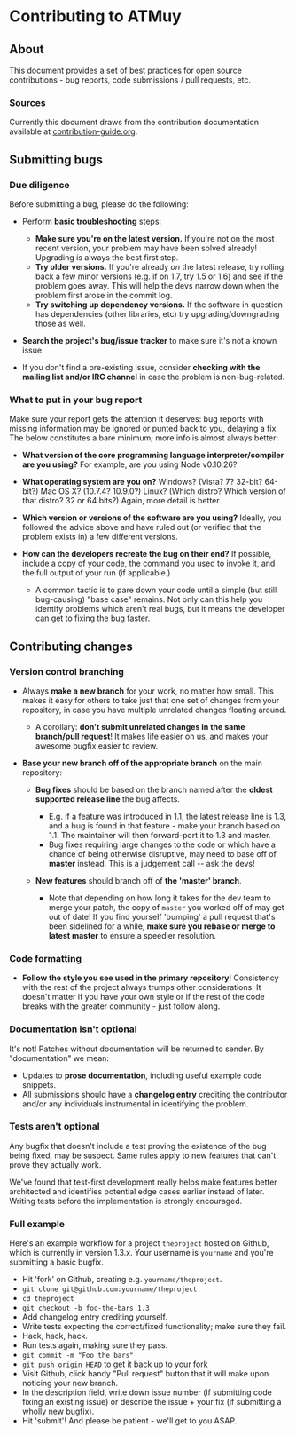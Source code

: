 # Contributing to ATMuy

## About

This document provides a set of best practices for open source contributions - bug reports, code submissions / pull requests, etc.


### Sources

Currently this document draws from the contribution documentation available at [contribution-guide.org](http://www.contribution-guide.org/).


## Submitting bugs

### Due diligence

Before submitting a bug, please do the following:

* Perform **basic troubleshooting** steps:

    * **Make sure you're on the latest version.** If you're not on the most recent version, your problem may have been solved already! Upgrading is always the best first step.
    * **Try older versions.** If you're already *on* the latest release, try rolling back a few minor versions (e.g. if on 1.7, try 1.5 or 1.6) and see if the problem goes away. This will help the devs narrow down when the problem first arose in the commit log. 
    * **Try switching up dependency versions.** If the software in question has dependencies (other libraries, etc) try upgrading/downgrading those as well.

* **Search the project's bug/issue tracker** to make sure it's not a known issue.
* If you don't find a pre-existing issue, consider **checking with the mailing list and/or IRC channel** in case the problem is non-bug-related.

### What to put in your bug report

Make sure your report gets the attention it deserves: bug reports with missing
information may be ignored or punted back to you, delaying a fix.  The below
constitutes a bare minimum; more info is almost always better:

* **What version of the core programming language interpreter/compiler are you
  using?** For example, are you using Node v0.10.26?
* **What operating system are you on?** Windows? (Vista? 7? 32-bit? 64-bit?)
  Mac OS X?  (10.7.4? 10.9.0?) Linux? (Which distro? Which version of that
  distro? 32 or 64 bits?) Again, more detail is better.
* **Which version or versions of the software are you using?** Ideally, you
  followed the advice above and have ruled out (or verified that the problem
  exists in) a few different versions.
* **How can the developers recreate the bug on their end?** If possible,
  include a copy of your code, the command you used to invoke it, and the full
  output of your run (if applicable.)
  
    * A common tactic is to pare down your code until a simple (but still
      bug-causing) "base case" remains. Not only can this help you identify
      problems which aren't real bugs, but it means the developer can get to
      fixing the bug faster.


## Contributing changes

### Version control branching

* Always **make a new branch** for your work, no matter how small. This makes
  it easy for others to take just that one set of changes from your repository,
  in case you have multiple unrelated changes floating around.

    * A corollary: **don't submit unrelated changes in the same branch/pull
      request**! It makes life easier on us, and makes your awesome bugfix
      easier to review.

* **Base your new branch off of the appropriate branch** on the main
  repository:

    * **Bug fixes** should be based on the branch named after the **oldest
      supported release line** the bug affects.

        * E.g. if a feature was introduced in 1.1, the latest release line is
          1.3, and a bug is found in that feature - make your branch based on
          1.1.  The maintainer will then forward-port it to 1.3 and master.
        * Bug fixes requiring large changes to the code or which have a chance
          of being otherwise disruptive, may need to base off of **master**
          instead. This is a judgement call -- ask the devs!

    * **New features** should branch off of **the 'master' branch**.

        * Note that depending on how long it takes for the dev team to merge
          your patch, the copy of ``master`` you worked off of may get out of
          date! If you find yourself 'bumping' a pull request that's been
          sidelined for a while, **make sure you rebase or merge to latest
          master** to ensure a speedier resolution.

### Code formatting

* **Follow the style you see used in the primary repository**! Consistency with
  the rest of the project always trumps other considerations. It doesn't matter
  if you have your own style or if the rest of the code breaks with the greater
  community - just follow along.

### Documentation isn't optional

It's not! Patches without documentation will be returned to sender. By "documentation" we mean:

* Updates to **prose documentation**, including useful example code snippets.
* All submissions should have a **changelog entry** crediting the contributor
  and/or any individuals instrumental in identifying the problem.

### Tests aren't optional

Any bugfix that doesn't include a test proving the existence of the bug being fixed, may be suspect. Same rules apply to new features that can't prove they actually work.

We've found that test-first development really helps make features better architected and identifies potential edge cases earlier instead of later.
Writing tests before the implementation is strongly encouraged.

### Full example

Here's an example workflow for a project ``theproject`` hosted on Github, which is currently in version 1.3.x. Your username is ``yourname`` and you're submitting a basic bugfix.

* Hit 'fork' on Github, creating e.g. ``yourname/theproject``.
* ``git clone git@github.com:yourname/theproject``
* ``cd theproject``
* ``git checkout -b foo-the-bars 1.3``
* Add changelog entry crediting yourself.
* Write tests expecting the correct/fixed functionality; make sure they fail.
* Hack, hack, hack.
* Run tests again, making sure they pass.
* ``git commit -m "Foo the bars"``
* ``git push origin HEAD`` to get it back up to your fork
* Visit Github, click handy "Pull request" button that it will make upon noticing your new branch.
* In the description field, write down issue number (if submitting code fixing an existing issue) or describe the issue + your fix (if submitting a wholly new bugfix).
* Hit 'submit'! And please be patient - we'll get to you ASAP.
